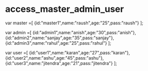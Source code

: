 # access_master_admin_user
var master =[
     {id:"master1",name:"raush",age:"25",pass:"raush"}
     ];

var admin =[
     {id:"admin1",name:"anish",age:"30",pass:"anish"},
     {id:"admin2",name:"sanjay",age:"35",pass:"sanjay"},
     {id:"admin3",name:"rahul",age:"25",pass:"rahul"}
     ];


var user =[
     {id:"user1",name:"karan",age:"27",pass:"karan"},
     {id:"user2",name:"ashu",age:"45",pass:"ashu"},
     {id:"user3",name:"jitendra",age:"21",pass:"jitendra"}
     ];
